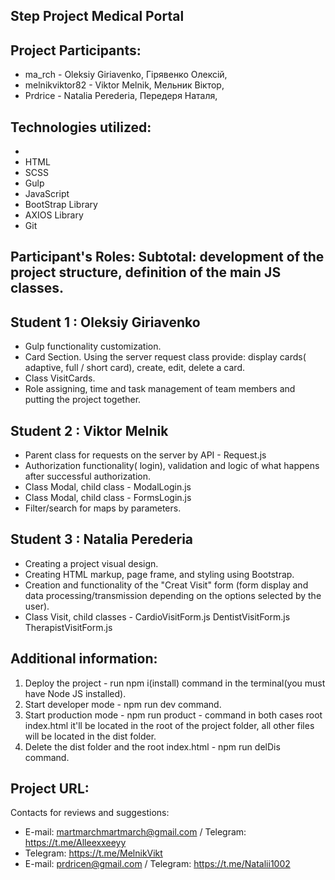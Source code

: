 ## Step Project Medical Portal

 ## Project Participants:

- ma_rch - Oleksiy Giriavenko, Гірявенко Олексій,
- melnikviktor82 - Viktor Melnik, Мельник Віктор,
- Prdrice - Natalia Perederia, Передеря Наталя, 

## Technologies utilized:
-
- HTML 
- SCSS
- Gulp
- JavaScript 
- BootStrap Library
- AXIOS Library
- Git

Participant's Roles:
Subtotal: development of the project structure, definition of the main JS classes.
- 
## Student 1 : Oleksiy Giriavenko
- Gulp functionality customization.
- Card Section. Using the server request class provide:
display cards( adaptive, full / short card), create, edit, delete a card.
- Class VisitCards.
- Role assigning, time and task management of team members and putting the project together.

## Student 2 : Viktor Melnik
- Parent class for requests on the server by API - Request.js
- Authorization functionality( login), validation and logic of what happens after successful authorization.
- Class Modal, child class - ModalLogin.js
- Class Modal, child class - FormsLogin.js
- Filter/search for maps by parameters.

## Student 3 : Natalia Perederia
- Creating a project visual design.
- Creating HTML markup, page frame, and styling using Bootstrap.
- Creation and functionality of the "Creat Visit" form
(form display and data processing/transmission depending on the options selected by the user).
- Class Visit, child classes - CardioVisitForm.js DentistVisitForm.js TherapistVisitForm.js

## Additional information:
1. Deploy the project - run npm i(install) command in the terminal(you must have Node JS installed).
2. Start developer mode - npm run dev command.
3. Start production mode - npm run product - command in both cases root index.html it'll be located in the root of the project folder, all other files will be located in the dist folder.
4. Delete the dist folder and the root index.html - npm run delDis command.

## Project URL: 

Contacts for reviews and suggestions:
- E-mail: martmarchmartmarch@gmail.com / Telegram: https://t.me/Alleexxeeyy
- Telegram: https://t.me/MelnikVikt
- E-mail: prdricen@gmail.com / Telegram: https://t.me/Natalii1002



